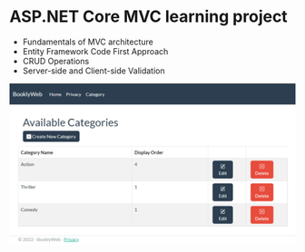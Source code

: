 # ASP.NET Core MVC learning project 
* Fundamentals of MVC architecture 
* Entity Framework Code First Approach 
* CRUD Operations 
* Server-side and Client-side Validation

![Showcase](Bookly/showcase.png?raw=true "Showcase")
